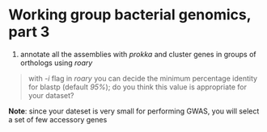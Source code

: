 # Working group bacterial genomics, part 3

1) annotate all the assemblies with *prokka* and cluster genes in groups of orthologs using *roary*
> with *-i* flag in *roary* you can decide the minimum percentage identity for blastp (default *95%*); do you think this value is appropriate for your dataset? 

**Note**: since your dateset is very small for performing GWAS, you will select a set of few accessory genes 
